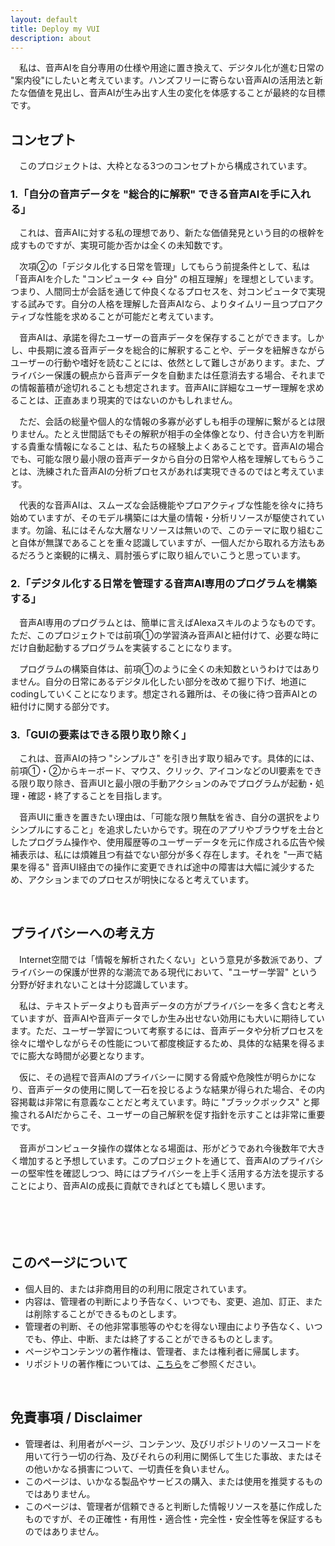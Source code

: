 ```yaml
---
layout: default
title: Deploy my VUI
description: about
---
```


　私は、音声AIを自分専用の仕様や用途に置き換えて、デジタル化が進む日常の "案内役"にしたいと考えています。ハンズフリーに寄らない音声AIの活用法と新たな価値を見出し、音声AIが生み出す人生の変化を体感することが最終的な目標です。

## **コンセプト**

　このプロジェクトは、大枠となる3つのコンセプトから構成されています。

### **1.「自分の音声データを "総合的に解釈" できる音声AIを手に入れる」**

　これは、音声AIに対する私の理想であり、新たな価値発見という目的の根幹を成すものですが、実現可能か否かは全くの未知数です。

　次項②の「デジタル化する日常を管理」してもらう前提条件として、私は「音声AIを介した "コンピュータ ↔︎ 自分" の相互理解」を理想としています。つまり、人間同士が会話を通じて仲良くなるプロセスを、対コンピュータで実現する試みです。自分の人格を理解した音声AIなら、よりタイムリー且つプロアクティブな性能を求めることが可能だと考えています。

　音声AIは、承諾を得たユーザーの音声データを保存することができます。しかし、中長期に渡る音声データを総合的に解釈することや、データを紐解きながらユーザーの行動や嗜好を読むことには、依然として難しさがあります。また、プライバシー保護の観点から音声データを自動または任意消去する場合、それまでの情報蓄積が途切れることも想定されます。音声AIに詳細なユーザー理解を求めることは、正直あまり現実的ではないのかもしれません。

　ただ、会話の総量や個人的な情報の多寡が必ずしも相手の理解に繋がるとは限りません。たとえ世間話でもその解釈が相手の全体像となり、付き合い方を判断する貴重な情報になることは、私たちの経験上よくあることです。音声AIの場合でも、可能な限り最小限の音声データから自分の日常や人格を理解してもらうことは、洗練された音声AIの分析プロセスがあれば実現できるのではと考えています。

　代表的な音声AIは、スムーズな会話機能やプロアクティブな性能を徐々に持ち始めていますが、そのモデル構築には大量の情報・分析リソースが駆使されています。勿論、私にはそんな大層なリソースは無いので、このテーマに取り組むこと自体が無謀であることを重々認識していますが、一個人だから取れる方法もあるだろうと楽観的に構え、肩肘張らずに取り組んでいこうと思っています。

### **2.「デジタル化する日常を管理する音声AI専用のプログラムを構築する」**

　音声AI専用のプログラムとは、簡単に言えばAlexaスキルのようなものです。ただ、このプロジェクトでは前項①の学習済み音声AIと紐付けて、必要な時にだけ自動起動するプログラムを実装することになります。

　プログラムの構築自体は、前項①のように全くの未知数というわけではありません。自分の日常にあるデジタル化したい部分を改めて掘り下げ、地道にcodingしていくことになります。想定される難所は、その後に待つ音声AIとの紐付けに関する部分です。

### **3.「GUIの要素はできる限り取り除く」**

　これは、音声AIの持つ "シンプルさ" を引き出す取り組みです。具体的には、前項①・②からキーボード、マウス、クリック、アイコンなどのUI要素をできる限り取り除き、音声UIと最小限の手動アクションのみでプログラムが起動・処理・確認・終了することを目指します。

　音声UIに重きを置きたい理由は、「可能な限り無駄を省き、自分の選択をよりシンプルにすること」を追求したいからです。現在のアプリやブラウザを土台としたプログラム操作や、使用履歴等のユーザーデータを元に作成される広告や候補表示は、私には煩雑且つ有益でない部分が多く存在します。それを "一声で結果を得る" 音声UI経由での操作に変更できれば途中の障害は大幅に減少するため、アクションまでのプロセスが明快になると考えています。

&emsp;

## **プライバシーへの考え方**

　Internet空間では「情報を解析されたくない」という意見が多数派であり、プライバシーの保護が世界的な潮流である現代において、"ユーザー学習" という分野が好まれないことは十分認識しています。

　私は、テキストデータよりも音声データの方がプライバシーを多く含むと考えていますが、音声AIや音声データでしか生み出せない効用にも大いに期待しています。ただ、ユーザー学習について考察するには、音声データや分析プロセスを徐々に増やしながらその性能について都度検証するため、具体的な結果を得るまでに膨大な時間が必要となります。

　仮に、その過程で音声AIのプライバシーに関する脅威や危険性が明らかになり、音声データの使用に関して一石を投じるような結果が得られた場合、その内容掲載は非常に有意義なことだと考えています。時に "ブラックボックス" と揶揄されるAIだからこそ、ユーザーの自己解釈を促す指針を示すことは非常に重要です。

　音声がコンピュータ操作の媒体となる場面は、形がどうであれ今後数年で大きく増加すると予想しています。このプロジェクトを通じて、音声AIのプライバシーの堅牢性を確認しつつ、時にはプライバシーを上手く活用する方法を提示することにより、音声AIの成長に貢献できればとても嬉しく思います。

　<!-- しかし、何事も「どこで線を引くか」が重要であると個人的には考えています。プライバシーに関して言えば、誰もが無用に晒したくないのは事実ですが、晒した分だけ何らかの効用が得られる場合もあるはずです。「どこまでなら許容できるのか」を各人が自己解釈した上で行動する姿勢が重要であり、ただ何もせず言われるがままに敬遠するだけでは。もしハッキング、情報流出、監視などのリスクまで想定するなら、Internet空間では音声AIに限らず何も使用するべきではありません。 -->

　<!-- また、このページに関するリポジトリは、全て個人的な用途のみに限定しています。そのため、扱うプライバシーは全て使用者個人のものであり、その責任や損失は全て使用者個人が負うものです。次項の免責事項にも、その旨を記載しています。 -->


## **このページについて**

- 個人目的、または非商用目的の利用に限定されています。
- 内容は、管理者の判断により予告なく、いつでも、変更、追加、訂正、または削除することができるものとします。
- 管理者の判断、その他非常事態等のやむを得ない理由により予告なく、いつでも、停止、中断、または終了することができるものとします。
- ページやコンテンツの著作権は、管理者、または権利者に帰属します。
- リポジトリの著作権については、[こちら](https://docs.github.com/ja/repositories/managing-your-repositorys-settings-and-features/customizing-your-repository/licensing-a-repository)をご参照ください。

&emsp;

## **免責事項 / Disclaimer**

- 管理者は、利用者がページ、コンテンツ、及びリポジトリのソースコードを用いて行う一切の行為、及びそれらの利用に関係して生じた事故、またはその他いかなる損害について、一切責任を負いません。
- このページは、いかなる製品やサービスの購入、または使用を推奨するものではありません。
- このページは、管理者が信頼できると判断した情報リソースを基に作成したものですが、その正確性・有用性・適合性・完全性・安全性等を保証するものではありません。

<!-- ## **利用者の責任** -->
